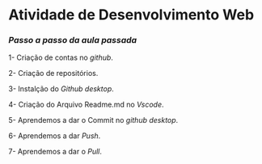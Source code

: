 # **Atividade de Desenvolvimento Web**

### _Passo a passo da aula passada_

1- Criação de contas no *github*.

2- Criação de repositórios.

3- Instalção do *Github desktop*.

4- Criação do Arquivo Readme.md no *Vscode*.

5- Aprendemos a dar o Commit no *github desktop*.

6- Aprendemos a dar _Push_.

7- Aprendemos a dar o _Pull_.
 

